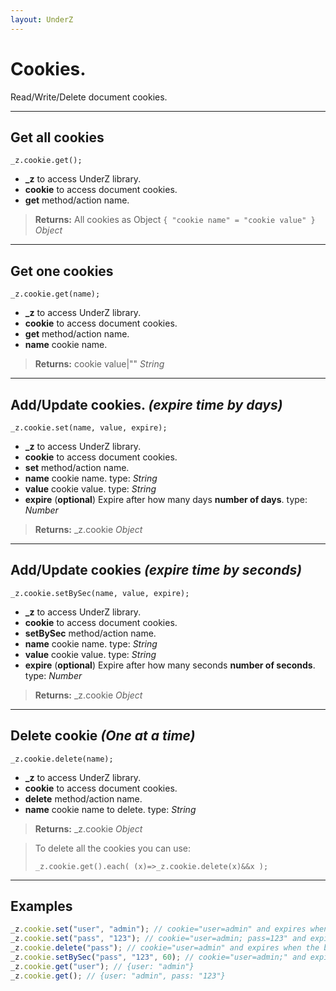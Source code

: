 ```yaml
---
layout: UnderZ
---
```

# Cookies.
Read/Write/Delete document cookies.

***

## Get all cookies
`_z.cookie.get();`

* **_z** to access UnderZ library.
* **cookie** to access document cookies.
* **get** method/action name.

> **Returns:** All cookies as Object `{ "cookie name" = "cookie value" }` _Object_

***

## Get one cookies
`_z.cookie.get(name);`

* **_z** to access UnderZ library.
* **cookie** to access document cookies.
* **get** method/action name.
* **name** cookie name.

> **Returns:** cookie value|"" _String_

***

## Add/Update cookies. _(expire time by days)_
`_z.cookie.set(name, value, expire);`

* **_z** to access UnderZ library.
* **cookie** to access document cookies.
* **set** method/action name.
* **name** cookie name. type: _String_
* **value** cookie value. type: _String_
* **expire** (**optional**) Expire after how many days **number of days**.  type: _Number_

> **Returns:** _z.cookie _Object_

***

## Add/Update cookies _(expire time by seconds)_
`_z.cookie.setBySec(name, value, expire);`

* **_z** to access UnderZ library.
* **cookie** to access document cookies.
* **setBySec** method/action name.
* **name** cookie name. type: _String_
* **value** cookie value. type: _String_
* **expire** (**optional**) Expire after how many seconds **number of seconds**.  type: _Number_

> **Returns:** _z.cookie _Object_

***

## Delete cookie _(One at a time)_
`_z.cookie.delete(name);`

* **_z** to access UnderZ library.
* **cookie** to access document cookies.
* **delete** method/action name.
* **name** cookie name to delete. type: _String_

> **Returns:** _z.cookie _Object_

> To delete all the cookies you can use: 
> 
> `_z.cookie.get().each( (x)=>_z.cookie.delete(x)&&x );`

***

## Examples

```js
_z.cookie.set("user", "admin"); // cookie="user=admin" and expires when the browsing session ends
_z.cookie.set("pass", "123"); // cookie="user=admin; pass=123" and expires when the browsing session ends
_z.cookie.delete("pass"); // cookie="user=admin" and expires when the browsing session ends
_z.cookie.setBySec("pass", "123", 60); // cookie="user=admin;" and expires when the browsing session ends, cookie="pass=123" and expires after 60 seconds
_z.cookie.get("user"); // {user: "admin"}
_z.cookie.get(); // {user: "admin", pass: "123"}

```
